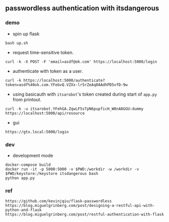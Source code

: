 ## passwordless authentication with itsdangerous

### demo

+ spin up flask
```
bash up.sh
```

+ request time-sensitive token.
```
curl -k -X POST -F 'email=asdf@ok.com' https://localhost:5000/login
```

+ authenticate with token as a user.
```
curl -k https://localhost:5000/authenticate?token=asdf%40ok.com.YFebvQ.VZXx-lr5rZeAq0AAdhPD5vfD-9w
```

+ using basicauth with `itsarobot`'s token created during start of `app.py` from printout.
```
curl -k -u itsarobot.YFehGA.ZqwLF5sTpN6pupficH_W0nA8GGU:dummy https://localhost:5000/api/resource
```

+ gui
```
https://gtx.local:5000/login
```

### dev

+ development mode
```
docker-compose build
docker run -it -p 5000:5000 -v $PWD:/workdir -w /workdir -v $PWD/keystore:/keystore itsdangerous bash
python app.py
```



### ref
```
https://github.com/kevinjqiu/flask-passwordless
https://blog.miguelgrinberg.com/post/designing-a-restful-api-with-python-and-flask
https://blog.miguelgrinberg.com/post/restful-authentication-with-flask
```
